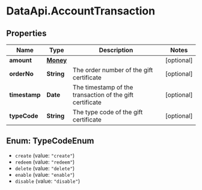 # DataApi.AccountTransaction

## Properties
Name | Type | Description | Notes
------------ | ------------- | ------------- | -------------
**amount** | [**Money**](Money.md) |  | [optional] 
**orderNo** | **String** | The order number of the gift certificate | [optional] 
**timestamp** | **Date** | The timestamp of the transaction of the gift certificate | [optional] 
**typeCode** | **String** | The type code of the gift certificate | [optional] 

<a name="TypeCodeEnum"></a>
## Enum: TypeCodeEnum

* `create` (value: `"create"`)
* `redeem` (value: `"redeem"`)
* `delete` (value: `"delete"`)
* `enable` (value: `"enable"`)
* `disable` (value: `"disable"`)

